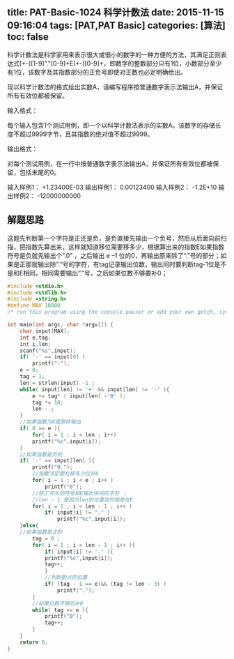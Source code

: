 title: PAT-Basic-1024 科学计数法
date: 2015-11-15 09:16:04
tags: [PAT,PAT Basic]
categories: [算法]
toc: false
---
科学计数法是科学家用来表示很大或很小的数字的一种方便的方法，其满足正则表达式[+-][1-9]"."[0-9]+E[+-][0-9]+，即数字的整数部分只有1位，小数部分至少有1位，该数字及其指数部分的正负号即使对正数也必定明确给出。

现以科学计数法的格式给出实数A，请编写程序按普通数字表示法输出A，并保证所有有效位都被保留。

输入格式：

每个输入包含1个测试用例，即一个以科学计数法表示的实数A。该数字的存储长度不超过9999字节，且其指数的绝对值不超过9999。

输出格式：

对每个测试用例，在一行中按普通数字表示法输出A，并保证所有有效位都被保留，包括末尾的0。

输入样例1：
+1.23400E-03
输出样例1：
0.00123400
输入样例2：
-1.2E+10
输出样例2：
-12000000000
## 解题思路

这题先判断第一个字符是正还是负，是负直接先输出一个负号，然后从后面向前扫描，把指数先算出来，这样就知道移位需要移多少，根据算出来的指数E如果指数符号是负就先输出个“.0” ，之后输出 e –1 位的0，再输出原来除了“.”号的部分；如果是正那就输出除”.“号的字符，有tag记录输出位数，输出同时要判断tag-1位是不是和E相同，相同需要输出“.”号，之后如果位数不够要补0；
```c
#include <stdio.h>
#include <stdlib.h>
#include <string.h> 
#define MAX 10000
/* run this program using the console pauser or add your own getch, system("pause") or input loop */

int main(int argc, char *argv[]) {
    char input[MAX]; 
    int e,tag;
    int i,len;
    scanf("%s",input);
    if( '-' == input[0] )
        printf("-");
    e = 0;
    tag = 1;
    len = strlen(input) -1 ;
    while( input[len] != '+' && input[len] != '-' ){
        e += tag* ( input[len] -'0' );
        tag *= 10;
        len-- ;
    }
    //如果指数为0就原样输出 
    if( 0 == e ){
        for( i = 1 ; i < len ; i++)
        printf("%c",input[i]);
    }
    //如果指数是负的 
    if( '-' == input[len] ){
        printf("0.");
        //指数决定要右移多少位补0 
        for( i = 1 ; i < e ; i++ )
            printf("0");
        //除了开头的符号和E输出中间的字符 ；
        //len - 1 是因为len的位置这时候是在E   
        for( i = 1 ; i < len - 1 ; i++ )
            if( input[i] != '.' )
                printf("%c",input[i]);   
    }else{
    //如果指数是正的 
        tag = 0 ;
        for( i = 1 ; i < len - 1 ; i++ ){
            if( input[i] != '.' ){
            printf("%c",input[i]);
            tag++;
            }
            //判断数点的位置 
            if( (tag - 1 == e)&& (tag != len - 3) )
                printf("."); 
        }
        //如果位数不够后补0 
        while( tag <= e ){
            printf("0");
            tag++;
        }
    } 
    return 0;
}
```

